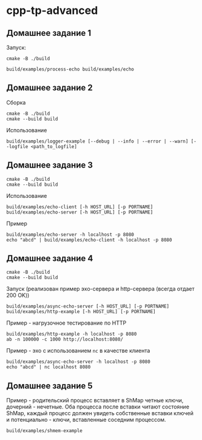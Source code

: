 # cpp-tp-advanced

## Домашнее задание 1
Запуск:

``` 
cmake -B ./build

build/examples/process-echo build/examples/echo
```

## Домашнее задание 2

Сборка

```
cmake -B ./build
cmake --build build
```
Использование
```
build/examples/logger-example [--debug | --info | --error | --warn] [--logfile <path_to_logfile]
```

## Домашнее задание 3
```
cmake -B ./build
cmake --build build
```

Использование
```
build/examples/echo-client [-h HOST_URL] [-p PORTNAME]
build/examples/echo-server [-h HOST_URL] [-p PORTNAME]
```

Пример
```
build/examples/echo-server -h localhost -p 8080
echo "abcd" | build/examples/echo-client -h localhost -p 8080
```

## Домашнее задание 4
```
cmake -B ./build
cmake --build build
```

Запуск (реализован пример эхо-сервера и http-сервера (всегда отдает 200 OK))
```
build/examples/async-echo-server [-h HOST_URL] [-p PORTNAME]
build/examples/http-example [-h HOST_URL] [-p PORTNAME]
```

Пример - нагрузочное тестирование по HTTP
```
build/examples/http-example -h localhost -p 8080
ab -n 100000 -c 1000 http://localhost:8080/
```

Пример - эхо с использованием `nc` в качестве клиента
```
build/examples/async-echo-server -h localhost -p 8080
echo "abcd" | nc localhost 8080
```

## Домашнее задание 5
Пример - родительский процесс вставляет в ShMap четные ключи, дочерний - нечетные. Оба процесса после вставки читают состояние ShMap, каждый процесс должен увидеть собственные вставки ключей и потенциально - ключи, вставленные соседним процессом.
```
build/examples/shmem-example
```
